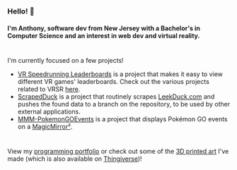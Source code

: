 ### Hello! 👋

#### I'm Anthony, software dev from New Jersey with a Bachelor's in Computer Science and an interest in web dev and virtual reality.

#

I'm currently focused on a few projects!

* [VR Speedrunning Leaderboards] is a project that makes it easy to view different VR games' leaderboards. Check out the various projects related to VRSR [here].
* [ScrapedDuck] is a project that routinely scrapes [LeekDuck.com] and pushes the found data to a branch on the repository, to be used by other external applications.
* [MMM-PokemonGOEvents] is a project that displays Pokémon GO events on a [MagicMirror²].

#

View my [programming portfolio] or check out some of the [3D printed art] I've made (which is also available on [Thingiverse])!

[VR Speedrunning Leaderboards]: https://vrspeed.run
[here]: https://github.com/VRSpeedruns
[ScrapedDuck]: https://github.com/bigfoott/ScrapedDuck
[LeekDuck.com]: https://leekduck.com
[MMM-PokemonGOEvents]: https://github.com/bigfoott/MMM-PokemonGOEvents
[MagicMirror²]: https://magicmirror.builders/

[programming portfolio]: https://bigft.io/portfolio
[3D printed art]: https://bigft.io/art
[Thingiverse]: https://www.thingiverse.com/bigfoott
